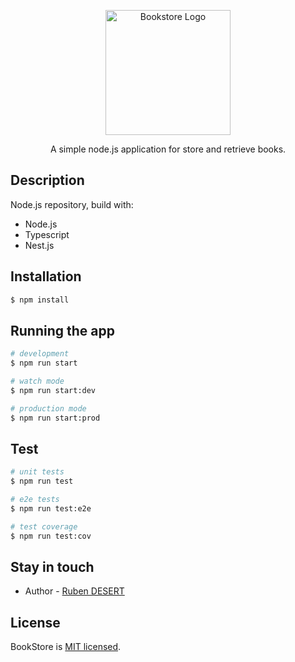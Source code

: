 <p align="center">
  <a href="http://nestjs.com/" target="blank"><img src="https://i.ibb.co/j5HcsKC/Copie-de-Sans-titre.png" width="200" alt="Bookstore Logo" /></a>
</p>
  
<p align="center">A simple node.js application for store and retrieve books.</p>

## Description

Node.js repository, build with:
- Node.js
- Typescript
- Nest.js

## Installation

```bash
$ npm install
```

## Running the app

```bash
# development
$ npm run start

# watch mode
$ npm run start:dev

# production mode
$ npm run start:prod
```

## Test

```bash
# unit tests
$ npm run test

# e2e tests
$ npm run test:e2e

# test coverage
$ npm run test:cov
```

## Stay in touch

- Author - [Ruben DESERT](https://rubendesert.com)

## License

  BookStore is [MIT licensed](LICENSE).
